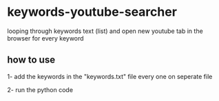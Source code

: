 # keywords-youtube-searcher
looping through keywords text (list) and open new youtube tab in the browser for every keyword

## how to use
1- add the keywords in the "keywords.txt" file every one on seperate file

2- run the python code
